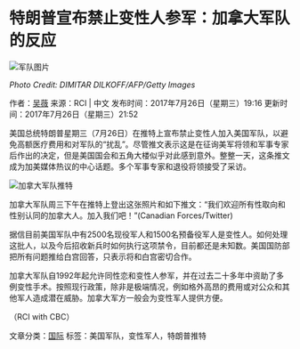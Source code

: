 # 特朗普宣布禁止变性人参军：加拿大军队的反应

![军队图片](http://img.src.ca/2017/07/26/635x357/170726_ae6ke_army-0726_sn635.jpg)

_Photo Credit: DIMITAR DILKOFF/AFP/Getty Images_

作者：[吴薇](https://www.rcinet.ca/zh/author/weiwu/ "查看 吴薇 的所有文章")
来源：RCI | 中文
发布时间：2017年7月26日（星期三）19:16
更新时间：2017年7月26日（星期三）21:52

美国总统特朗普星期三（7月26日）在推特上宣布禁止变性人加入美国军队，以避免高额医疗费用和对军队的“扰乱”。尽管推文表示这是在征询美军将领和军事专家后作出的决定，但是美国国会和五角大楼似乎对此感到意外。整整一天，这条推文成为加美媒体热议的中心话题。多个军事专家和退役将领接受了采访。

![加拿大军队推特](https://www.rcinet.ca/zh/wp-content/uploads/sites/6/2017/07/dfrwtmgxuaaj5vb-e1501120083711.jpg)

加拿大军队周三下午在推特上登出这张照片和如下推文：“我们欢迎所有性取向和性别认同的加拿大人。加入我们吧！”(Canadian Forces/Twitter)

据信目前美国军队中有2500名现役军人和1500名预备役军人是变性人。如何处理这批人，以及今后招收新兵时如何执行这项禁令，目前都还是未知数。美国国防部把所有问题推给白宫回答，只表示将和白宫密切合作。

加拿大军队自1992年起允许同性恋和变性人参军，并在过去二十多年中资助了多例变性手术。按照现行政策，除非是极端情况，例如格外高昂的费用或对公众和其他军人造成潜在威胁。加拿大军方一般会为变性军人提供方便。

（RCI with CBC）

文章分类：[国际](https://www.rcinet.ca/zh/category/theme/international/)
标签：美国军队，变性军人，特朗普推特
